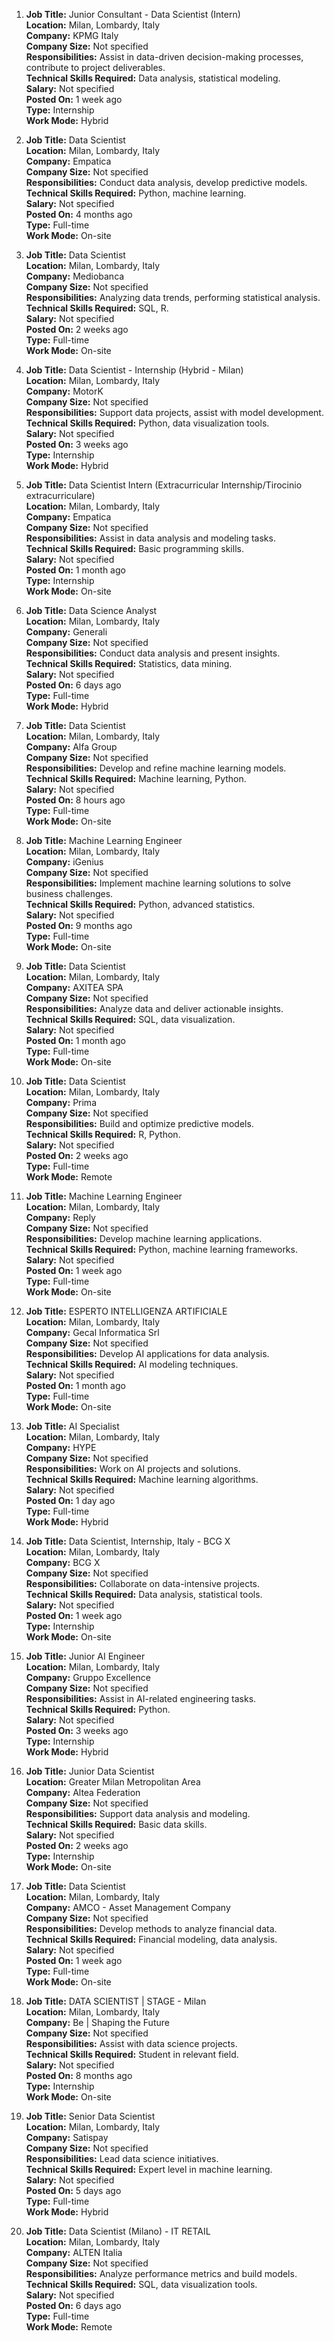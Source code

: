 1. **Job Title:** Junior Consultant - Data Scientist (Intern)  
   **Location:** Milan, Lombardy, Italy  
   **Company:** KPMG Italy  
   **Company Size:** Not specified  
   **Responsibilities:** Assist in data-driven decision-making processes, contribute to project deliverables.  
   **Technical Skills Required:** Data analysis, statistical modeling.  
   **Salary:** Not specified  
   **Posted On:** 1 week ago  
   **Type:** Internship  
   **Work Mode:** Hybrid  

2. **Job Title:** Data Scientist  
   **Location:** Milan, Lombardy, Italy  
   **Company:** Empatica  
   **Company Size:** Not specified  
   **Responsibilities:** Conduct data analysis, develop predictive models.  
   **Technical Skills Required:** Python, machine learning.  
   **Salary:** Not specified  
   **Posted On:** 4 months ago  
   **Type:** Full-time  
   **Work Mode:** On-site  

3. **Job Title:** Data Scientist  
   **Location:** Milan, Lombardy, Italy  
   **Company:** Mediobanca  
   **Company Size:** Not specified  
   **Responsibilities:** Analyzing data trends, performing statistical analysis.  
   **Technical Skills Required:** SQL, R.  
   **Salary:** Not specified  
   **Posted On:** 2 weeks ago  
   **Type:** Full-time  
   **Work Mode:** On-site  

4. **Job Title:** Data Scientist - Internship (Hybrid - Milan)  
   **Location:** Milan, Lombardy, Italy  
   **Company:** MotorK  
   **Company Size:** Not specified  
   **Responsibilities:** Support data projects, assist with model development.  
   **Technical Skills Required:** Python, data visualization tools.  
   **Salary:** Not specified  
   **Posted On:** 3 weeks ago  
   **Type:** Internship  
   **Work Mode:** Hybrid  

5. **Job Title:** Data Scientist Intern (Extracurricular Internship/Tirocinio extracurriculare)  
   **Location:** Milan, Lombardy, Italy  
   **Company:** Empatica  
   **Company Size:** Not specified  
   **Responsibilities:** Assist in data analysis and modeling tasks.  
   **Technical Skills Required:** Basic programming skills.  
   **Salary:** Not specified  
   **Posted On:** 1 month ago  
   **Type:** Internship  
   **Work Mode:** On-site  

6. **Job Title:** Data Science Analyst  
   **Location:** Milan, Lombardy, Italy  
   **Company:** Generali  
   **Company Size:** Not specified  
   **Responsibilities:** Conduct data analysis and present insights.  
   **Technical Skills Required:** Statistics, data mining.  
   **Salary:** Not specified  
   **Posted On:** 6 days ago  
   **Type:** Full-time  
   **Work Mode:** Hybrid  

7. **Job Title:** Data Scientist  
   **Location:** Milan, Lombardy, Italy  
   **Company:** Alfa Group  
   **Company Size:** Not specified  
   **Responsibilities:** Develop and refine machine learning models.  
   **Technical Skills Required:** Machine learning, Python.  
   **Salary:** Not specified  
   **Posted On:** 8 hours ago  
   **Type:** Full-time  
   **Work Mode:** On-site  

8. **Job Title:** Machine Learning Engineer  
   **Location:** Milan, Lombardy, Italy  
   **Company:** iGenius  
   **Company Size:** Not specified  
   **Responsibilities:** Implement machine learning solutions to solve business challenges.  
   **Technical Skills Required:** Python, advanced statistics.  
   **Salary:** Not specified  
   **Posted On:** 9 months ago  
   **Type:** Full-time  
   **Work Mode:** On-site  

9. **Job Title:** Data Scientist  
   **Location:** Milan, Lombardy, Italy  
   **Company:** AXITEA SPA  
   **Company Size:** Not specified  
   **Responsibilities:** Analyze data and deliver actionable insights.  
   **Technical Skills Required:** SQL, data visualization.  
   **Salary:** Not specified  
   **Posted On:** 1 month ago  
   **Type:** Full-time  
   **Work Mode:** On-site  

10. **Job Title:** Data Scientist  
   **Location:** Milan, Lombardy, Italy  
   **Company:** Prima  
   **Company Size:** Not specified  
   **Responsibilities:** Build and optimize predictive models.  
   **Technical Skills Required:** R, Python.  
   **Salary:** Not specified  
   **Posted On:** 2 weeks ago  
   **Type:** Full-time  
   **Work Mode:** Remote  

11. **Job Title:** Machine Learning Engineer  
   **Location:** Milan, Lombardy, Italy  
   **Company:** Reply  
   **Company Size:** Not specified  
   **Responsibilities:** Develop machine learning applications.  
   **Technical Skills Required:** Python, machine learning frameworks.  
   **Salary:** Not specified  
   **Posted On:** 1 week ago  
   **Type:** Full-time  
   **Work Mode:** On-site  

12. **Job Title:** ESPERTO INTELLIGENZA ARTIFICIALE  
   **Location:** Milan, Lombardy, Italy  
   **Company:** Gecal Informatica Srl  
   **Company Size:** Not specified  
   **Responsibilities:** Develop AI applications for data analysis.  
   **Technical Skills Required:** AI modeling techniques.  
   **Salary:** Not specified  
   **Posted On:** 1 month ago  
   **Type:** Full-time  
   **Work Mode:** On-site  

13. **Job Title:** AI Specialist  
   **Location:** Milan, Lombardy, Italy  
   **Company:** HYPE  
   **Company Size:** Not specified  
   **Responsibilities:** Work on AI projects and solutions.  
   **Technical Skills Required:** Machine learning algorithms.  
   **Salary:** Not specified  
   **Posted On:** 1 day ago  
   **Type:** Full-time  
   **Work Mode:** Hybrid  

14. **Job Title:** Data Scientist, Internship, Italy - BCG X  
   **Location:** Milan, Lombardy, Italy  
   **Company:** BCG X  
   **Company Size:** Not specified  
   **Responsibilities:** Collaborate on data-intensive projects.  
   **Technical Skills Required:** Data analysis, statistical tools.  
   **Salary:** Not specified  
   **Posted On:** 1 week ago  
   **Type:** Internship  
   **Work Mode:** On-site  

15. **Job Title:** Junior AI Engineer  
   **Location:** Milan, Lombardy, Italy  
   **Company:** Gruppo Excellence  
   **Company Size:** Not specified  
   **Responsibilities:** Assist in AI-related engineering tasks.  
   **Technical Skills Required:** Python.  
   **Salary:** Not specified  
   **Posted On:** 3 weeks ago  
   **Type:** Internship  
   **Work Mode:** Hybrid  

16. **Job Title:** Junior Data Scientist  
   **Location:** Greater Milan Metropolitan Area  
   **Company:** Altea Federation  
   **Company Size:** Not specified  
   **Responsibilities:** Support data analysis and modeling.  
   **Technical Skills Required:** Basic data skills.  
   **Salary:** Not specified  
   **Posted On:** 2 weeks ago  
   **Type:** Internship  
   **Work Mode:** On-site  

17. **Job Title:** Data Scientist  
   **Location:** Milan, Lombardy, Italy  
   **Company:** AMCO - Asset Management Company  
   **Company Size:** Not specified  
   **Responsibilities:** Develop methods to analyze financial data.  
   **Technical Skills Required:** Financial modeling, data analysis.  
   **Salary:** Not specified  
   **Posted On:** 1 week ago  
   **Type:** Full-time  
   **Work Mode:** On-site  

18. **Job Title:** DATA SCIENTIST | STAGE - Milan  
   **Location:** Milan, Lombardy, Italy  
   **Company:** Be | Shaping the Future  
   **Company Size:** Not specified  
   **Responsibilities:** Assist with data science projects.  
   **Technical Skills Required:** Student in relevant field.  
   **Salary:** Not specified  
   **Posted On:** 8 months ago  
   **Type:** Internship  
   **Work Mode:** On-site  

19. **Job Title:** Senior Data Scientist  
   **Location:** Milan, Lombardy, Italy  
   **Company:** Satispay  
   **Company Size:** Not specified  
   **Responsibilities:** Lead data science initiatives.  
   **Technical Skills Required:** Expert level in machine learning.  
   **Salary:** Not specified  
   **Posted On:** 5 days ago  
   **Type:** Full-time  
   **Work Mode:** Hybrid  

20. **Job Title:** Data Scientist (Milano) - IT RETAIL  
   **Location:** Milan, Lombardy, Italy  
   **Company:** ALTEN Italia  
   **Company Size:** Not specified  
   **Responsibilities:** Analyze performance metrics and build models.  
   **Technical Skills Required:** SQL, data visualization tools.  
   **Salary:** Not specified  
   **Posted On:** 6 days ago  
   **Type:** Full-time  
   **Work Mode:** Remote